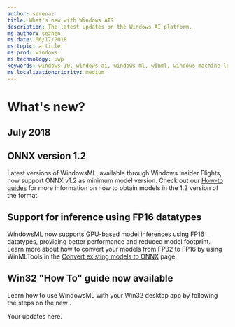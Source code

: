 ```yaml
---
author: serenaz
title: What's new with Windows AI?
description: The latest updates on the Windows AI platform.
ms.author: sezhen
ms.date: 06/17/2018
ms.topic: article
ms.prod: windows
ms.technology: uwp
keywords: windows 10, windows ai, windows ml, winml, windows machine learning
ms.localizationpriority: medium
---
```


# What's new?

## July 2018

## ONNX version 1.2
Latest versions of WindowsML, available through Windows Insider Flights, now support ONNX v1.2 as minimum model version.
Check out our [How-to guides](how-to.md) for more information on how to obtain models in the 1.2 version of the format.

## Support for inference using FP16 datatypes
WindowsML now supports GPU-based model inferences using FP16 datatypes, providing better performance and reduced model footprint. Learn more about how to convert your models from FP32 to FP16 by using WinMLTools in the [Convert existing models to ONNX](conversion-samples.md) page.

## Win32 "How To" guide now available
Learn how to use WindowsML with your Win32 desktop app by following the steps on the new <include new guide reference here>.

Your updates here.
